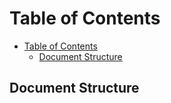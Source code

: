 # Table of Contents
- [Table of Contents](#table-of-contents)
  - [Document Structure](#document-structure)

## Document Structure

